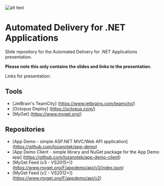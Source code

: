 ![alt text](http://lozanotek.com/images/logo.gif "Created by Lozanotek, Inc.")
# Automated Delivery for .NET Applications
Slide repository for the Automated Delivery for .NET Applications presentation. 

**Please note this only contains the slides and links to the presentation.**

Links for presentation:

## Tools
* [JetBrain's TeamCity] (https://www.jetbrains.com/teamcity/)
* [Octopus Deploy] (https://octopus.com/)
* [MyGet] (https://www.myget.org/)

## Repositories
* [App Demo - simple ASP.NET MVC/Web API application] (https://github.com/lozanotek/app-demo)
* [App Demo Client - simple library and NuGet package for the App Demo app] (https://github.com/lozanotek/app-demo-client)
* [MyGet Feed (v3 - VS2015+)] (https://www.myget.org/F/appdemo/api/v3/index.json)
* [MyGet Feed (v2 - VS2012+)] (https://www.myget.org/F/appdemo/api/v2)
